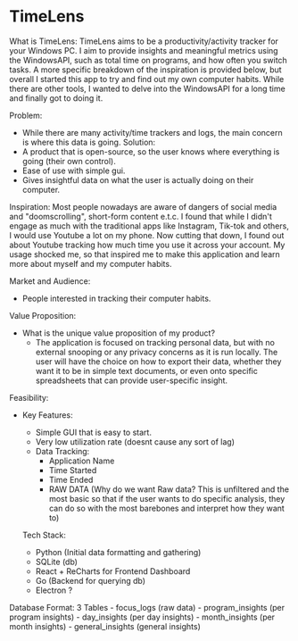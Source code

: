 # TimeLens

What is TimeLens:
  TimeLens aims to be a productivity/activity tracker for your Windows PC. I aim to provide insights and meaningful metrics using the WindowsAPI, such as total time on programs, and how often you switch tasks. A more specific breakdown of the inspiration is provided below, but overall I started this app to try and find out my own computer habits. While there are other tools, I wanted to delve into the WindowsAPI for a long time and finally got to doing it.


Problem: 
- While there are many activity/time trackers and logs, the main concern is where this data is going.
Solution:
- A product that is open-source, so the user knows where everything is going (their own control).
- Ease of use with simple gui.
- Gives insightful data on what the user is actually doing on their computer.

Inspiration: Most people nowadays are aware of dangers of social media and "doomscrolling", short-form content e.t.c. I found that while I didn't engage as much with the traditional apps like Instagram, Tik-tok and others, I would use Youtube a lot on my phone. Now cutting that down, I found out about Youtube tracking how much time you use it across your account. My usage shocked me, so that inspired me to make this application and learn more about myself and my computer habits.

Market and Audience:
- People interested in tracking their computer habits.

Value Proposition:
- What is the unique value proposition of my product?
  - The application is focused on tracking personal data, but with no external snooping or any privacy concerns as it is run locally. The user will have the choice on how to export their data, whether they want it to be in simple text documents, or even onto specific spreadsheets that can provide user-specific insight.
 

Feasibility:
- Key Features:
  - Simple GUI that is easy to start.
  - Very low utilization rate (doesnt cause any sort of lag)
  - Data Tracking:
    - Application Name
    - Time Started
    - Time Ended
    - RAW DATA (Why do we want Raw data? This is unfiltered and the most basic so that if the user wants to do specific analysis, they can do so with the most barebones and interpret how they want to)

  Tech Stack:
  - Python (Initial data formatting and gathering)
  - SQLite (db)
  - React + ReCharts for Frontend Dashboard
  - Go (Backend for querying db)
  - Electron ?


Database Format: 3 Tables
    - focus_logs (raw data)
    - program_insights (per program insights)
    - day_insights (per day insights)
    - month_insights (per month insights)
    - general_insights (general insights)

